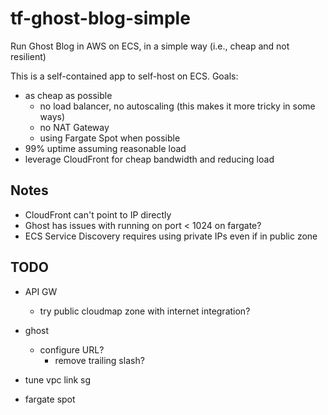 # tf-ghost-blog-simple

Run Ghost Blog in AWS on ECS, in a simple way (i.e., cheap and not resilient)

This is a self-contained app to self-host on ECS. Goals:

- as cheap as possible
  - no load balancer, no autoscaling (this makes it more tricky in some ways)
  - no NAT Gateway
  - using Fargate Spot when possible
- 99% uptime assuming reasonable load
- leverage CloudFront for cheap bandwidth and reducing load

## Notes
- CloudFront can't point to IP directly
- Ghost has issues with running on port < 1024 on fargate?
- ECS Service Discovery requires using private IPs even if in public zone

## TODO

- API GW
  - try public cloudmap zone with internet integration?
- ghost
  - configure URL?
    -  remove trailing slash?
- tune vpc link sg

- fargate spot